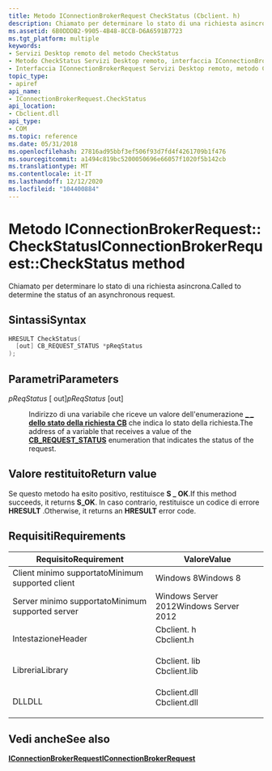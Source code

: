 ```yaml
---
title: Metodo IConnectionBrokerRequest CheckStatus (Cbclient. h)
description: Chiamato per determinare lo stato di una richiesta asincrona.
ms.assetid: 6B0DDDB2-9905-4B48-8CCB-D6A6591B7723
ms.tgt_platform: multiple
keywords:
- Servizi Desktop remoto del metodo CheckStatus
- Metodo CheckStatus Servizi Desktop remoto, interfaccia IConnectionBrokerRequest
- Interfaccia IConnectionBrokerRequest Servizi Desktop remoto, metodo CheckStatus
topic_type:
- apiref
api_name:
- IConnectionBrokerRequest.CheckStatus
api_location:
- Cbclient.dll
api_type:
- COM
ms.topic: reference
ms.date: 05/31/2018
ms.openlocfilehash: 27816ad95bbf3ef506f93d7fd4f4261709b1f476
ms.sourcegitcommit: a1494c819bc5200050696e66057f1020f5b142cb
ms.translationtype: MT
ms.contentlocale: it-IT
ms.lasthandoff: 12/12/2020
ms.locfileid: "104400884"
---
```

# <a name="iconnectionbrokerrequestcheckstatus-method"></a><span data-ttu-id="60ac2-106">Metodo IConnectionBrokerRequest:: CheckStatus</span><span class="sxs-lookup"><span data-stu-id="60ac2-106">IConnectionBrokerRequest::CheckStatus method</span></span>

<span data-ttu-id="60ac2-107">Chiamato per determinare lo stato di una richiesta asincrona.</span><span class="sxs-lookup"><span data-stu-id="60ac2-107">Called to determine the status of an asynchronous request.</span></span>

## <a name="syntax"></a><span data-ttu-id="60ac2-108">Sintassi</span><span class="sxs-lookup"><span data-stu-id="60ac2-108">Syntax</span></span>


```C++
HRESULT CheckStatus(
  [out] CB_REQUEST_STATUS *pReqStatus
);
```



## <a name="parameters"></a><span data-ttu-id="60ac2-109">Parametri</span><span class="sxs-lookup"><span data-stu-id="60ac2-109">Parameters</span></span>

<dl> <dt>

<span data-ttu-id="60ac2-110">*pReqStatus* \[ out\]</span><span class="sxs-lookup"><span data-stu-id="60ac2-110">*pReqStatus* \[out\]</span></span>
</dt> <dd>

<span data-ttu-id="60ac2-111">Indirizzo di una variabile che riceve un valore dell'enumerazione [**\_ \_ dello stato della richiesta CB**](cb-request-status.md) che indica lo stato della richiesta.</span><span class="sxs-lookup"><span data-stu-id="60ac2-111">The address of a variable that receives a value of the [**CB\_REQUEST\_STATUS**](cb-request-status.md) enumeration that indicates the status of the request.</span></span>

</dd> </dl>

## <a name="return-value"></a><span data-ttu-id="60ac2-112">Valore restituito</span><span class="sxs-lookup"><span data-stu-id="60ac2-112">Return value</span></span>

<span data-ttu-id="60ac2-113">Se questo metodo ha esito positivo, restituisce **S \_ OK**.</span><span class="sxs-lookup"><span data-stu-id="60ac2-113">If this method succeeds, it returns **S\_OK**.</span></span> <span data-ttu-id="60ac2-114">In caso contrario, restituisce un codice di errore **HRESULT** .</span><span class="sxs-lookup"><span data-stu-id="60ac2-114">Otherwise, it returns an **HRESULT** error code.</span></span>

## <a name="requirements"></a><span data-ttu-id="60ac2-115">Requisiti</span><span class="sxs-lookup"><span data-stu-id="60ac2-115">Requirements</span></span>



| <span data-ttu-id="60ac2-116">Requisito</span><span class="sxs-lookup"><span data-stu-id="60ac2-116">Requirement</span></span> | <span data-ttu-id="60ac2-117">Valore</span><span class="sxs-lookup"><span data-stu-id="60ac2-117">Value</span></span> |
|-------------------------------------|-----------------------------------------------------------------------------------------|
| <span data-ttu-id="60ac2-118">Client minimo supportato</span><span class="sxs-lookup"><span data-stu-id="60ac2-118">Minimum supported client</span></span><br/> | <span data-ttu-id="60ac2-119">Windows 8</span><span class="sxs-lookup"><span data-stu-id="60ac2-119">Windows 8</span></span><br/>                                                                    |
| <span data-ttu-id="60ac2-120">Server minimo supportato</span><span class="sxs-lookup"><span data-stu-id="60ac2-120">Minimum supported server</span></span><br/> | <span data-ttu-id="60ac2-121">Windows Server 2012</span><span class="sxs-lookup"><span data-stu-id="60ac2-121">Windows Server 2012</span></span><br/>                                                          |
| <span data-ttu-id="60ac2-122">Intestazione</span><span class="sxs-lookup"><span data-stu-id="60ac2-122">Header</span></span><br/>                   | <dl> <span data-ttu-id="60ac2-123"><dt>Cbclient. h</dt></span><span class="sxs-lookup"><span data-stu-id="60ac2-123"><dt>Cbclient.h</dt></span></span> </dl>   |
| <span data-ttu-id="60ac2-124">Libreria</span><span class="sxs-lookup"><span data-stu-id="60ac2-124">Library</span></span><br/>                  | <dl> <span data-ttu-id="60ac2-125"><dt>Cbclient. lib</dt></span><span class="sxs-lookup"><span data-stu-id="60ac2-125"><dt>Cbclient.lib</dt></span></span> </dl> |
| <span data-ttu-id="60ac2-126">DLL</span><span class="sxs-lookup"><span data-stu-id="60ac2-126">DLL</span></span><br/>                      | <dl> <span data-ttu-id="60ac2-127"><dt>Cbclient.dll</dt></span><span class="sxs-lookup"><span data-stu-id="60ac2-127"><dt>Cbclient.dll</dt></span></span> </dl> |



## <a name="see-also"></a><span data-ttu-id="60ac2-128">Vedi anche</span><span class="sxs-lookup"><span data-stu-id="60ac2-128">See also</span></span>

<dl> <dt>

[<span data-ttu-id="60ac2-129">**IConnectionBrokerRequest**</span><span class="sxs-lookup"><span data-stu-id="60ac2-129">**IConnectionBrokerRequest**</span></span>](iconnectionbrokerrequest.md)
</dt> </dl>

 

 






